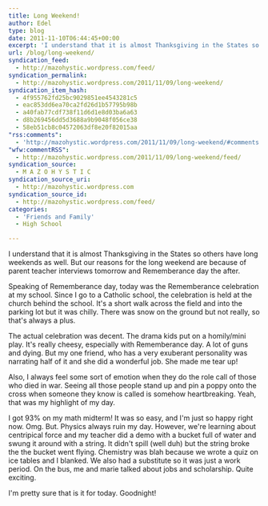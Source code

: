 ```yaml
---
title: Long Weekend!
author: Edel
type: blog
date: 2011-11-10T06:44:45+00:00
excerpt: 'I understand that it is almost Thanksgiving in the States so others have long weekends as well. But our reasons for the long weekend are because of parent teacher interviews tomorrow and Rememberance day the after. Speaking of Rememberance day, today was the Rememberance celebration at my school. Since I go to a Catholic school, [...]<img alt="" border="0" src="http://stats.wordpress.com/b.gif?host=mazohystic.wordpress.com&amp;blog=29298926&amp;post=5&amp;subd=mazohystic&amp;ref=&amp;feed=1" width="1" height="1"/>'
url: /blog/long-weekend/
syndication_feed:
  - http://mazohystic.wordpress.com/feed/
syndication_permalink:
  - http://mazohystic.wordpress.com/2011/11/09/long-weekend/
syndication_item_hash:
  - 4f955762fd25bc9029851ee4543281c5
  - eac853dd6ea70ca2fd26d1b57795b98b
  - a40fab77cdf738f11d6d1e8d03ba6a63
  - d8b269456dd5d3688a9b9048f056ce38
  - 58eb51cb8c04572063df8e20f82015aa
"rss:comments":
  - 'http://mazohystic.wordpress.com/2011/11/09/long-weekend/#comments'
"wfw:commentRSS":
  - http://mazohystic.wordpress.com/2011/11/09/long-weekend/feed/
syndication_source:
  - M A Z O H Y S T I C
syndication_source_uri:
  - http://mazohystic.wordpress.com
syndication_source_id:
  - http://mazohystic.wordpress.com/feed/
categories:
  - 'Friends and Family'
  - High School

---
```

I understand that it is almost Thanksgiving in the States so others have long weekends as well. But our reasons for the long weekend are because of parent teacher interviews tomorrow and Rememberance day the after.

Speaking of Rememberance day, today was the Rememberance celebration at my school. Since I go to a Catholic school, the celebration is held at the church behind the school. It's a short walk across the field and into the parking lot but it was chilly. There was snow on the ground but not really, so that's always a plus.

The actual celebration was decent. The drama kids put on a homily/mini play. It's really cheesy, especially with Rememberance day. A lot of guns and dying. But my one friend, who has a very exuberant personality was narrating half of it and she did a wonderful job. She made me tear up!

Also, I always feel some sort of emotion when they do the role call of those who died in war. Seeing all those people stand up and pin a poppy onto the cross when someone they know is called is somehow heartbreaking. Yeah, that was my highlight of my day.

I got 93% on my math midterm! It was so easy, and I'm just so happy right now. Omg. But. Physics always ruin my day. However, we're learning about centripical force and my teacher did a demo with a bucket full of water and swung it around with a string. It didn't spill (well duh) but the string broke the the bucket went flying. Chemistry was blah because we wrote a quiz on ice tables and I blanked. We also had a substitute so it was just a work period. On the bus, me and marie talked about jobs and scholarship. Quite exciting.

I'm pretty sure that is it for today. Goodnight!

<img alt="" border="0" src="http://stats.wordpress.com/b.gif?host=mazohystic.wordpress.com&#038;blog=29298926&#038;%23038;post=5&#038;%23038;subd=mazohystic&#038;%23038;ref=&#038;%23038;feed=1" width="1" height="1" />


